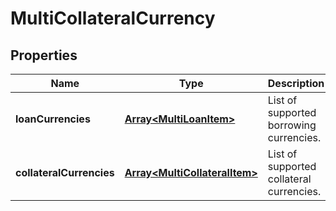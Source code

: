 # MultiCollateralCurrency

## Properties

Name | Type | Description | Notes
------------ | ------------- | ------------- | -------------
**loanCurrencies** | [**Array&lt;MultiLoanItem&gt;**](MultiLoanItem.md) | List of supported borrowing currencies. | [optional] [default to undefined]
**collateralCurrencies** | [**Array&lt;MultiCollateralItem&gt;**](MultiCollateralItem.md) | List of supported collateral currencies. | [optional] [default to undefined]

